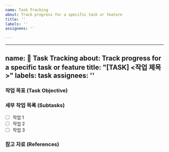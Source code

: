 ```yaml
---
name: Task Tracking
about: Track progress for a specific task or feature
title: ''
labels: ''
assignees: ''

---
```


---
name: 📌 Task Tracking
about: Track progress for a specific task or feature
title: "[TASK] <작업 제목>"
labels: task
assignees: ''
---

### 작업 목표 (Task Objective)
<!-- 작업의 목표를 간략히 설명해주세요 -->

### 세부 작업 목록 (Subtasks)
- [ ] 작업 1
- [ ] 작업 2
- [ ] 작업 3

### 참고 자료 (References)
<!-- 관련 문서나 참고 링크를 추가해주세요 -->
